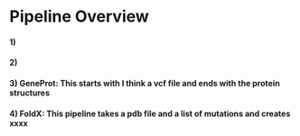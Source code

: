 # Pipeline Overview


#### 1)
#### 2)
#### 3) GeneProt: This starts with I think a vcf file and ends with the protein structures
#### 4) FoldX: This pipeline takes a pdb file and a list of mutations and creates xxxx